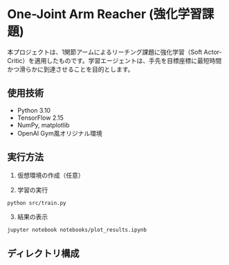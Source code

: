 # One-Joint Arm Reacher (強化学習課題)

本プロジェクトは、1関節アームによるリーチング課題に強化学習（Soft Actor-Critic）を適用したものです。学習エージェントは、手先を目標座標に最短時間かつ滑らかに到達させることを目的とします。

## 使用技術
- Python 3.10
- TensorFlow 2.15
- NumPy, matplotlib
- OpenAI Gym風オリジナル環境

## 実行方法

1. 仮想環境の作成（任意）


2. 学習の実行
```bash
python src/train.py
```

3. 結果の表示
```bash
jupyter notebook notebooks/plot_results.ipynb
```

## ディレクトリ構成

